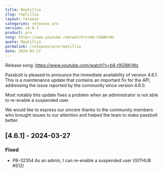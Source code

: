 ```yaml
---
title: Reptillia
slug: reptillia
layout: release
categories: releases pro
version: v4.6.1
product: pro
song: https://www.youtube.com/watch?v=b8-tXG8KrWs
quote: Reptillia
permalink: /releases/pro/reptillia
date: 2024-03-27
---
```

Release song: https://www.youtube.com/watch?v=b8-tXG8KrWs

Passbolt is pleased to announce the immediate availability of version 4.6.1. This is a maintenance update that contains an important fix for the API, addressing the issue reported by the community since version 4.6.0.

Most notably this update fixes a problem when an administrator is not able to re-enable a suspended user.

We would like to express our sincere thanks to the community members who brought issues to our attention and helped the team to make passbolt better.

## [4.6.1] - 2024-03-27
### Fixed
- PB-32354 As an admin, I can re-enable a suspended user (GITHUB #512)

